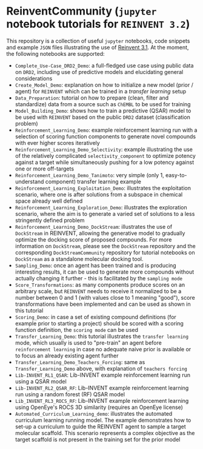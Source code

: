 # ReinventCommunity (`jupyter` notebook tutorials for `REINVENT 3.2`)
This repository is a collection of useful `jupyter` notebooks, code snippets and example `JSON` files illustrating the use of [Reinvent 3.1](https://github.com/MolecularAI/Reinvent).
At the moment, the following notebooks are supported:
* `Complete_Use-Case_DRD2_Demo`: a full-fledged use case using public data on `DRD2`, including use of predictive models and elucidating general considerations
* `Create_Model_Demo`: explanation on how to initialize a new model (prior / agent) for `REINVENT` which can be trained in a *transfer learning* setup
* `Data_Preparation`: tutorial on how to prepare (clean, filter and standardize) data from a source such as `ChEMBL` to be used for training
* `Model_Building_Demo`: shows how to train a predictive (QSAR) model to be used with `REINVENT` based on the public `DRD2` dataset (classification problem)
* `Reinforcement_Learning_Demo`: example reinforcement learning run with a selection of scoring function components to generate novel compounds with ever higher scores iteratively
* `Reinforcement_Learning_Demo_Selectivity`: example illustrating the use of the relatively complicated `selectivity_component` to optimize potency against a target while simultaneously pushing for a low potency against one or more off-targets
* `Reinforcement_Learning_Demo_Tanimoto`: very simple (only 1, easy-to-understand component) transfer learning example
* `Reinforcement_Learning_Exploitation_Demo`: illustrates the exploitation scenario, where one is after solutions from a subspace in chemical space already well defined
* `Reinforcement_Learning_Exploration_Demo`: illustrates the exploration scenario, where the aim is to generate a varied set of solutions to a less stringently defined problem
* `Reinforcement_Learning_Demo_DockStream`: illustrates the use of `DockStream` in REINVENT, allowing the generative model to gradually optimize the docking score of proposed compounds. For more information on `DockStream`, please see the `DockStream` repository and the corresponding `DockStreamCommunity` repository for tutorial notebooks on `DockStream` as a standalone molecular docking tool.
* `Sampling_Demo`: once an agent has been trained and is producing interesting results, it can be used to generate more compounds without actually changing it further - this is facilitated by the `sampling mode`
* `Score_Transformations`: as many components produce scores on an arbitrary scale, but `REINVENT` needs to receive it normalized to be a number between 0 and 1 (with values close to 1 meaning "good"), score transformations have been implemented and can be used as shown in this tutorial
* `Scoring_Demo`: in case a set of existing compound definitions (for example prior to starting a project) should be scored with a scoring function definition, the `scoring mode` can be used
* `Transfer_Learning_Demo`: this tutorial illustrates the `transfer learning` mode, which usually is used to "pre-train" an agent before `reinforcement learning` in case no adequate naive prior is available or to focus an already existing agent further
* `Transfer_Learning_Demo_Teachers_Forcing`: same as `Transfer_Learning_Demo` above, with explanation of `teachers forcing`
* `Lib-INVENT_RL1_QSAR`: Lib-INVENT example reinforcement learning run using a QSAR model
* `Lib-INVENT_RL2_QSAR_RF`: Lib-INVENT example reinforcement learning run using a random forest (RF) QSAR model
* `Lib_INVENT_RL3_ROCS_RF`: Lib-INVENT example reinforcement learning using OpenEye's ROCS 3D similarity (requires an OpenEye license)
* `Automated_Curriculum_Learning_demo`: illustrates the automated curriculum learning running model. The example demonstrates how to set-up a curriculum to guide the REINVENT agent to sample a target molecular scaffold. This scenario represents a complex objective as the target scaffold is not present in the training set for the prior model
